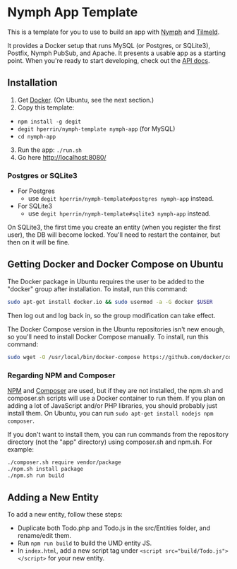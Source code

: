# Nymph App Template

This is a template for you to use to build an app with [Nymph](http://nymph.io/) and [Tilmeld](http://tilmeld.org/).

It provides a Docker setup that runs MySQL (or Postgres, or SQLite3), Postfix, Nymph PubSub, and Apache. It presents a usable app as a starting point. When you're ready to start developing, check out the [API docs](https://github.com/sciactive/nymph/wiki/API-Docs).

## Installation

1. Get [Docker](https://www.docker.com/community-edition). (On Ubuntu, see the next section.)
2. Copy this template:
  * `npm install -g degit`
  * `degit hperrin/nymph-template nymph-app` (for MySQL)
  * `cd nymph-app`
3. Run the app: `./run.sh`
4. Go here [http://localhost:8080/](http://localhost:8080/)

### Postgres or SQLite3

* For Postgres
  * use `degit hperrin/nymph-template#postgres nymph-app` instead.
* For SQLite3
  * use `degit hperrin/nymph-template#sqlite3 nymph-app` instead.

On SQLite3, the first time you create an entity (when you register the first user), the DB will become locked. You'll need to restart the container, but then on it will be fine.

## Getting Docker and Docker Compose on Ubuntu

The Docker package in Ubuntu requires the user to be added to the "docker" group after installation. To install, run this command:

```sh
sudo apt-get install docker.io && sudo usermod -a -G docker $USER
```

Then log out and log back in, so the group modification can take effect.

The Docker Compose version in the Ubuntu repositories isn't new enough, so you'll need to install Docker Compose manually. To install, run this command:

```sh
sudo wget -O /usr/local/bin/docker-compose https://github.com/docker/compose/releases/download/1.21.0/docker-compose-`uname -s`-`uname -m` && sudo chmod +x /usr/local/bin/docker-compose
```

### Regarding NPM and Composer

[NPM](https://nodejs.org/en/download/current/) and [Composer](https://getcomposer.org/download/) are used, but if they are not installed, the npm.sh and composer.sh scripts will use a Docker container to run them. If you plan on adding a lot of JavaScript and/or PHP libraries, you should probably just install them. On Ubuntu, you can run `sudo apt-get install nodejs npm composer`.

If you don't want to install them, you can run commands from the repository directory (not the "app" directory) using composer.sh and npm.sh. For example:

```sh
./composer.sh require vendor/package
./npm.sh install package
./npm.sh run build
```

## Adding a New Entity

To add a new entity, follow these steps:

* Duplicate both Todo.php and Todo.js in the src/Entities folder, and rename/edit them.
* Run `npm run build` to build the UMD entity JS.
* In `index.html`, add a new script tag under `<script src="build/Todo.js"></script>` for your new entity.
